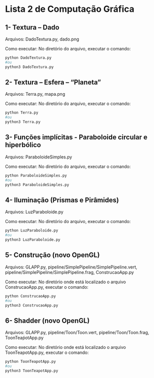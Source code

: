 # Lista 2 de Computação Gráfica

## 1- Textura – Dado
Arquivos: DadoTextura.py, dado.png

Como executar: No diretório do arquivo, executar o comando: 
```python
python DadoTextura.py
#ou
python3 DadoTextura.py
```

## 2- Textura – Esfera – “Planeta” 
Arquivos: Terra.py, mapa.png

Como executar: No diretório do arquivo, executar o comando: 
```python
python Terra.py
#ou
python3 Terra.py
```

## 3- Funções implícitas - Paraboloide circular e hiperbólico 
Arquivos: ParaboloideSimples.py

Como executar: No diretório do arquivo, executar o comando: 
```python
python ParaboloideSimples.py
#ou
python3 ParaboloideSimples.py
```

## 4- Iluminação (Prismas e Pirâmides)
Arquivos: LuzParaboloide.py

Como executar: No diretório do arquivo, executar o comando: 
```python
python LuzParaboloide.py
#ou
python3 LuzParaboloide.py
```

## 5- Construção (novo OpenGL)
Arquivos: GLAPP.py, pipeline/SimplePipeline/SimplePipeline.vert, pipeline/SimplePipeline/SimplePipeline.frag, ConstrucaoApp.py

Como executar: No diretório onde está localizado o arquivo ConstrucaoApp.py, executar o comando: 
```python
python ConstrucaoApp.py
#ou
python3 ConstrucaoApp.py
```

## 6- Shadder (novo OpenGL)
Arquivos: GLAPP.py, pipeline/Toon/Toon.vert, pipeline/Toon/Toon.frag, ToonTeaṕotApp.py

Como executar: No diretório onde está localizado o arquivo ToonTeapotApp.py, executar o comando: 
```python
python ToonTeapotApp.py
#ou
python3 ToonTeapotApp.py
```
